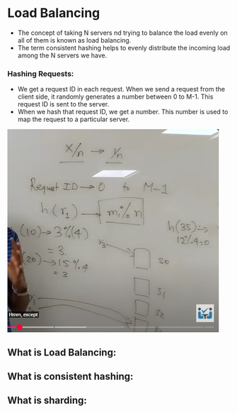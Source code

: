 # Load Balancing
- The concept of taking N servers nd trying to balance the load evenly on all of them is known as load balancing.
- The term consistent hashing helps to evenly distribute the incoming load among the N servers we have.

### Hashing Requests:
- We get a request ID in each request. When we send a request from the client side, it randomly generates a number between 0 to M-1. This request ID is sent to the server. 
- When we hash that request ID, we get a number. This number is used to map the request to a particular server. 

![alt text](image.png)


## What is Load Balancing:


## What is consistent hashing:


## What is sharding:
